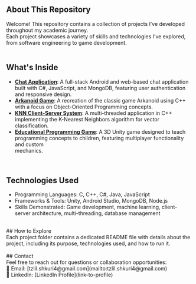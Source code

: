## **About This Repository**
Welcome! This repository contains a collection of projects I’ve developed throughout my academic journey. <br />
Each project showcases a variety of skills and technologies I’ve explored, from software engineering to game development. <br />
<br />

## What's Inside <br />
- **[Chat Application](link-to-folder)**: A full-stack Android and web-based chat application built with C#, JavaScript, and MongoDB, featuring user authentication and responsive design. <br />
- **[Arkanoid Game](link-to-folder)**: A recreation of the classic game Arkanoid using C++ with a focus on Object-Oriented Programming concepts.<br />
- **[KNN Client-Server System](link-to-folder)**: A multi-threaded application in C++ implementing the K-Nearest Neighbors algorithm for vector classification.<br />
- **[Educational Programming Game](link-to-folder)**: A 3D Unity game designed to teach programming concepts to children, featuring multiplayer functionality and custom <br /> mechanics.
<br />

## Technologies Used <br />
- Programming Languages: C, C++, C#, Java, JavaScript <br />
- Frameworks & Tools: Unity, Android Studio, MongoDB, Node.js <br />
- Skills Demonstrated: Game development, machine learning, client-server architecture, multi-threading, database management<br />
<br />
## How to Explore <br />
Each project folder contains a dedicated README file with details about the project, including its purpose, technologies used, and how to run it. <br />
<br />
## Contact <br />
Feel free to reach out for questions or collaboration opportunities:   <br />
📧 Email: [tzlil.shkuri4@gmail.com](mailto:tzlil.shkuri4@gmail.com)   <br />
🔗 LinkedIn: [LinkedIn Profile](link-to-profile) <br />
